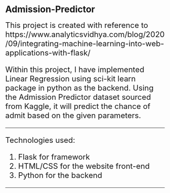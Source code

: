 # Admission-Predictor

<font size=5>
  This project is created with reference to https://www.analyticsvidhya.com/blog/2020/09/integrating-machine-learning-into-web-applications-with-flask/
  
  Within this project, I have implemented Linear Regression using sci-kit learn package in python as the backend. Using the Admission Predictor dataset sourced from Kaggle, it will predict the chance of admit based on the given parameters.
  <hr>
    
  Technologies used:
  <ol>
    <li> Flask for framework </li>
    <li> HTML/CSS for the website front-end </li>
    <li> Python for the backend </li>
  </ol>
  <hr>  
</font>
